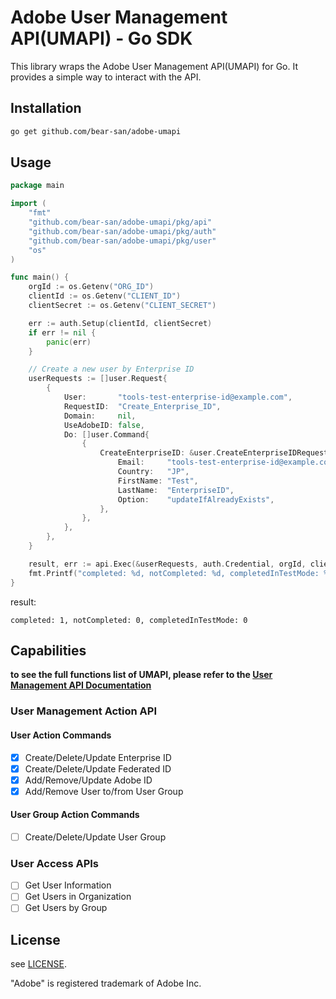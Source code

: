 # Adobe User Management API(UMAPI) - Go SDK
This library wraps the Adobe User Management API(UMAPI) for Go. It provides a simple way to interact with the API.

## Installation
```bash
go get github.com/bear-san/adobe-umapi
```

## Usage

```go
package main

import (
	"fmt"
	"github.com/bear-san/adobe-umapi/pkg/api"
	"github.com/bear-san/adobe-umapi/pkg/auth"
	"github.com/bear-san/adobe-umapi/pkg/user"
	"os"
)

func main() {
	orgId := os.Getenv("ORG_ID")
	clientId := os.Getenv("CLIENT_ID")
	clientSecret := os.Getenv("CLIENT_SECRET")

	err := auth.Setup(clientId, clientSecret)
	if err != nil {
		panic(err)
	}

	// Create a new user by Enterprise ID
	userRequests := []user.Request{
		{
			User:       "tools-test-enterprise-id@example.com",
			RequestID:  "Create_Enterprise_ID",
			Domain:     nil,
			UseAdobeID: false,
			Do: []user.Command{
				{
					CreateEnterpriseID: &user.CreateEnterpriseIDRequest{
						Email:     "tools-test-enterprise-id@example.com",
						Country:   "JP",
						FirstName: "Test",
						LastName:  "EnterpriseID",
						Option:    "updateIfAlreadyExists",
					},
				},
			},
		},
	}

	result, err := api.Exec(&userRequests, auth.Credential, orgId, clientId)
	fmt.Printf("completed: %d, notCompleted: %d, completedInTestMode: %d\n", result.Completed, result.NotCompleted, result.CompletedInTestMode)
}
```

result:
```text
completed: 1, notCompleted: 0, completedInTestMode: 0
```

## Capabilities
**to see the full functions list of UMAPI, please refer to the [User Management API Documentation](https://adobe-apiplatform.github.io/umapi-documentation/en/)**

### User Management Action API
#### User Action Commands
- [x] Create/Delete/Update Enterprise ID
- [x] Create/Delete/Update Federated ID
- [x] Add/Remove/Update Adobe ID
- [x] Add/Remove User to/from User Group
#### User Group Action Commands
- [ ] Create/Delete/Update User Group

### User Access APIs
- [ ] Get User Information
- [ ] Get Users in Organization
- [ ] Get Users by Group

## License
see [LICENSE](LICENSE).

"Adobe" is registered trademark of Adobe Inc.
